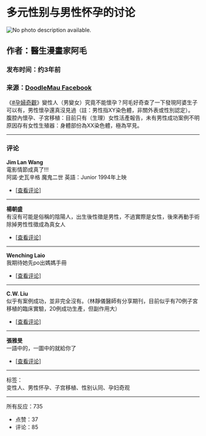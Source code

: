 # 多元性别与男性怀孕的讨论

![No photo description available.](https://scontent-sjc3-1.xx.fbcdn.net/v/t1.6435-9/151321342_240574664403485_6481197695122274544_n.jpg?_nc_cat=104&ccb=1-7&_nc_sid=f727a1&_nc_ohc=IJn6y_8869EQ7kNvgFhquO8&_nc_oc=AdhYgp-hIwqqRNftHQkiQagXOJMjC9tXX1Dx1Qu1mp3SYNKXfAPKxdiKWx9KuFEe0rM&_nc_zt=23&_nc_ht=scontent-sjc3-1.xx&_nc_gid=ArPkPYfjLHgpN6O3sq9HVHB&oh=00_AYAWBVlyq-l_VUKLCNEJJfMNy8-u913ppBj40aEe4QCQ_g&oe=67D2D5FD)

## 作者：醫生漫畫家阿毛
### 发布时间：约3年前
### 来源：[DoodleMau Facebook](https://www.facebook.com/DoodleMau?__tn__=-UC*F)

《[#孕婦奇觀](https://www.facebook.com/hashtag/%E5%AD%95%E5%A9%A6%E5%A5%87%E8%A7%80?__eep__=6&__tn__=*NK*F)》變性人（男變女）究竟不能懷孕？阿毛好奇查了一下發現阿婆生子可以有，男性懷孕還真沒見過（註：男性指XY染色體，非關外表或性別認定）。  
腹腔內懷孕、子宮移植：目前只有（生理）女性活產報告，未有男性成功案例不明原因存有女性生殖器：身體部份為XX染色體，極為罕見。

---

### 评论
**Jim Lan Wang**  
電影情節成真了!!!  
阿諾·史瓦辛格 魔鬼二世 英語：Junior 1994年上映  
- [[查看评论]](https://www.facebook.com/DoodleMau/posts/pfbid02pC6ZMk6YkWMHhobKka6D8ZNNDySEd2m5pJPxZmhkwuCPsLafV3dmmVKY5mraXUWil?comment_id=240583714402580&__tn__=R*F)

---

**楊朝盛**  
有沒有可能是俗稱的陰陽人，出生後性徵是男性，不過實際是女性，後來再動手術除掉男性性徵成為真女人  
- [[查看评论]](https://www.facebook.com/DoodleMau/posts/pfbid02pC6ZMk6YkWMHhobKka6D8ZNNDySEd2m5pJPxZmhkwuCPsLafV3dmmVKY5mraXUWil?comment_id=240591444401807&__tn__=R*F)

---

**Wenching Laio**  
我期待她先po出媽媽手冊  
- [[查看评论]](https://www.facebook.com/DoodleMau/posts/pfbid02pC6ZMk6YkWMHhobKka6D8ZNNDySEd2m5pJPxZmhkwuCPsLafV3dmmVKY5mraXUWil?comment_id=240696814391270&__tn__=R*F)

---

**C.W. Liu**  
似乎有案例成功，並非完全沒有。（林靜儀醫師有分享期刊，目前似乎有70例子宮移植的臨床實驗，20例成功生產，但副作用大）  
- [[查看评论]](https://www.facebook.com/DoodleMau/posts/pfbid02pC6ZMk6YkWMHhobKka6D8ZNNDySEd2m5pJPxZmhkwuCPsLafV3dmmVKY5mraXUWil?comment_id=240927201034898&__tn__=R*F)

---

**張雅旻**  
一語中的，一圖中的就給你了  
- [[查看评论]](https://www.facebook.com/DoodleMau/posts/pfbid02pC6ZMk6YkWMHhobKka6D8ZNNDySEd2m5pJPxZmhkwuCPsLafV3dmmVKY5mraXUWil?comment_id=241095031018115&__tn__=R*F)

---

标签：  
变性人、男性怀孕、子宫移植、性别认同、孕妇奇观  

---

所有反应：735
- 点赞：37
- 评论：85